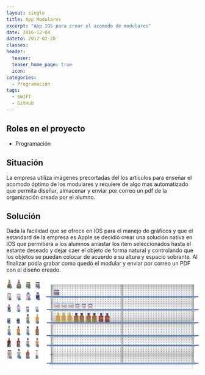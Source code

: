 ```yaml
---
layout: single
title: App Modulares
excerpt: "App IOS para crear el acomodo de modulares"
date: 2016-12-04
dateto: 2017-02-28
classes: 
header: 
  teaser: 
  teaser_home_page: true
  icon: 
categories:
  - Programación
tags:  
  - SWIFT
  - GitHub
---
```


## Roles en el proyecto

- Programación

## Situación

La empresa utiliza imágenes precortadas del los artículos para enseñar el acomodo óptimo de los modulares y requiere de algo mas automátizado que permita diseñar, almacenar y enviar por correo un pdf de la organización creada por el alumno.

## Solución

Dada la facilidad que se ofrece en IOS para el manejo de gráficos y que el estandard de la empresa es Apple se decidió crear una solución nativa en IOS que permitiera a los alumnos arrastar los item seleccionados hasta el estante deseado y dejar caer el objeto de forma natural y controlando que los objetos se puedan colocar de acuerdo a su altura y espacio sobrante. Al finalizar podía grabar como quedó el modular y enviar por correo un PDF con el diseño creado. 

![](../assets/images/Modulares.jpg)